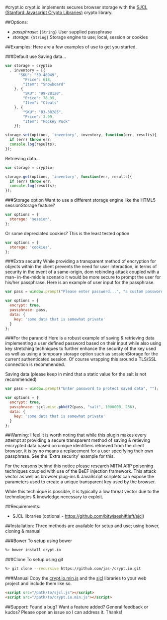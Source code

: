#crypt.io
crypt.io implements secures browser storage with the
[SJCL (Stanford Javascript Crypto Libraries)](http://bitwiseshiftleft.github.io/sjcl/)
crypto library.

##Options:
* _passphrase_: `{String}` User supplied passphrase
* _storage_: `{String}` Storage engine to use; local, session or cookies

##Examples:
Here are a few examples of use to get you started.

###Default use
Saving data...

```javascript
var storage = cryptio
  , inventory = [{
  	  "SKU": "39-48949",
	    "Price": 618,
	    "Item": "Snowboard"
    }, {
	    "SKU": "99-28128",
    	"Price": 78.99,
	    "Item": "Cleats"
    }, {
	    "SKU": "83-38285",
	    "Price": 3.99,
	    "Item": "Hockey Puck"
    }];

storage.set(options, 'inventory', inventory, function(err, results){
  if (err) throw err;
  console.log(results);
});
```

Retrieving data...

```javascript
var storage = cryptio;

storage.get(options, 'inventory', function(err, results){
  if (err) throw err;
  console.log(results);
});
```

###Storage option
Want to use a different storage engine like the HTML5 sessionStorage feature?

```javascript
var options = {
  storage: 'session',
};
```

Or some depreciated cookies? This is the least tested option

```javascript
var options = {
  storage: 'cookies',
};
```

###Extra security
While providing a transparent method of encryption for objects within
the client prevents the need for user interaction, in terms of security
in the event of a same-origin, dom rebinding attack coupled with a man-
in-the-middle scenario it would be more secure to prompt the user
for his/her passphrase. Here is an example of user input for the passphrase.

```javascript
var pass = window.prompt("Please enter password...", "a custom password");

var options = {
  encrypt: true,
  passphrase: pass,
  data: {
    key: 'some data that is somewhat private'
  }
};
```

###For the paranoid
Here is a robust example of saving & retrieving data implementing a user
defined password based on their input while also using key stretching
techniques to further enhance the security of the key used as well as using
a tempoary storage option such as sessionStorage for the current authenticated
session. Of course wrapping this around a TLS/SSL connection is recommended.


Saving data (please keep in mind that a static value for the salt is not recommended)

```javascript
var pass = window.prompt("Enter password to protect saved data", "");

var options = {
  encrypt: true,
  passphrase: sjcl.misc.pbkdf2(pass, "salt", 1000000, 256),
  data: {
    key: 'some data that is somewhat private'
  }
};
```

##Warning:
I feel it is worth noting that while this plugin makes every
attempt at providing a secure transparent method of saving &
retieving encrypted data based on unique identifiers retrieved
from the client browser, it is by no means a replacement for
a user specifying their own passphrase. See the 'Extra security'
example for this.

For the reasons behind this notice please research MITM ARP
poisoning techniques coupled with use of the BeEF injection
framework. This attack vector as well as browser plug-ins &
JavaScript scriplets can expose the parameters used to create
a unique transparent key used by the browser.

While this technique is possible, it is typically a low threat
vector due to the technologies & knowledge necessary to exploit.

##Requirements:
* SJCL libraries (optional - https://github.com/bitwiseshiftleft/sjcl)

##Installation:
Three methods are available for setup and use; using bower, cloning & manual

###Bower
To setup using bower

```sh
%> bower install crypt.io
```

###Clone
To setup using git

```sh
%> git clone --recursive https://github.com/jas-/crypt.io.git
```

###Manual
Copy the [crypt.io.min.js](https://github.com/jas-/crypt.io/blob/master/dist/crypt.io.min.js)
and the [sjcl](https://github.com/bitwiseshiftleft/sjcl) libraries to your web project
and include them like so.

```html
<script src="/path/to/sjcl.js"></script>
<script src="/path/to/crypt.io.min.js"></script>
```

##Support:
Found a bug? Want a feature added? General feedback or kudos? Please open
an issue so I can address it. Thanks!

